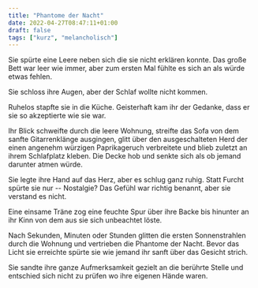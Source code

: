 ```yaml
---
title: "Phantome der Nacht"
date: 2022-04-27T08:47:11+01:00
draft: false
tags: ["kurz", "melancholisch"]
---
```


Sie spürte eine Leere neben sich die sie nicht erklären konnte. Das große Bett war leer wie immer, aber zum ersten Mal fühlte es sich an als würde etwas fehlen.

Sie schloss ihre Augen, aber der Schlaf wollte nicht kommen.

Ruhelos stapfte sie in die Küche. Geisterhaft kam ihr der Gedanke, dass er sie so akzeptierte wie sie war.

Ihr Blick schweifte durch die leere Wohnung, streifte das Sofa von dem sanfte Gitarrenklänge ausgingen, glitt über den ausgeschalteten Herd der einen angenehm würzigen Paprikageruch verbreitete und blieb zuletzt an ihrem Schlafplatz kleben. Die Decke hob und senkte sich als ob jemand darunter atmen würde.

Sie legte ihre Hand auf das Herz, aber es schlug ganz ruhig. Statt Furcht spürte sie nur -- Nostalgie? Das Gefühl war richtig benannt, aber sie verstand es nicht.

Eine einsame Träne zog eine feuchte Spur über ihre Backe bis hinunter an ihr Kinn von dem aus sie sich unbeachtet löste.

Nach Sekunden, Minuten oder Stunden glitten die ersten Sonnenstrahlen durch die Wohnung und vertrieben die Phantome der Nacht. Bevor das Licht sie erreichte spürte sie wie jemand ihr sanft über das Gesicht strich.

Sie sandte ihre ganze Aufmerksamkeit gezielt an die berührte Stelle und entschied sich nicht zu prüfen wo ihre eigenen Hände waren.
